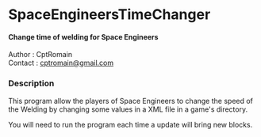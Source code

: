 SpaceEngineersTimeChanger
=========================

#### Change time of welding for Space Engineers

Author : CptRomain  
Contact : cptromain@gmail.com

### Description

This program allow the players of Space Engineers to change the speed of the Welding by changing some values in a XML file in a game's directory.

You will need to run the program each time a update will bring new blocks.